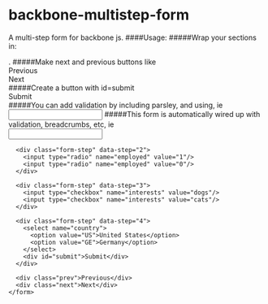 # backbone-multistep-form
A multi-step form for backbone js.
####Usage:
#####Wrap your sections in:
    <div class="form-step" data-step=""></div>.
#####Make next and previous buttons like
    <div class="prev">Previous</div>
    <div class="next">Next</div>
#####Create a button with id=submit
    <div id="submit">Submit</div>
#####You can add validation by including parsley, and using, ie
    <input type="text" name="" data-parsley-required="true"/>
#####This form is automatically wired up with validation, breadcrumbs, etc, ie
    <form id="multi-step-form">
      <div class="form-step" data-step="1">
        <input type="text" name="first_name" data-parsley-required="true"/>
      </div>
      
      <div class="form-step" data-step="2">
        <input type="radio" name="employed" value="1"/>
        <input type="radio" name="employed" value="0"/>
      </div>
      
      <div class="form-step" data-step="3">
        <input type="checkbox" name="interests" value="dogs"/>
        <input type="checkbox" name="interests" value="cats"/>
      </div>
      
      <div class="form-step" data-step="4">
        <select name="country">
          <option value="US">United States</option>
          <option value="GE">Germany</option>
        </select>
        <div id="submit">Submit</div>
      </div>
      
      <div class="prev">Previous</div>
      <div class="next">Next</div>
    </form>
